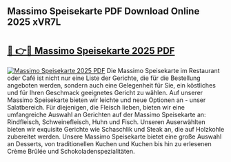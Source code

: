 ## Massimo Speisekarte PDF Download Online 2025 xVR7L

# <h2><a href="http://gccoz1.nevu.top/?p=Massimo+Speisekarte">🔗 👉🔴 Massimo Speisekarte 2025 PDF</a></h2>

[![Massimo Speisekarte 2025 PDF](https://i.imgur.com/dBaPXMq.png)](http://gccoz1.nevu.top/?p=Massimo+Speisekarte)
Die Massimo Speisekarte im Restaurant oder Café ist nicht nur eine Liste der Gerichte, die für die Bestellung angeboten werden, sondern auch eine Gelegenheit für Sie, ein köstliches und für Ihren Geschmack geeignetes Gericht zu wählen. Auf unserer Massimo Speisekarte bieten wir leichte und neue Optionen an - unser Salatbereich. Für diejenigen, die Fleisch lieben, bieten wir eine umfangreiche Auswahl an Gerichten auf der Massimo Speisekarte an: Rindfleisch, Schweinefleisch, Huhn und Fisch. Unseren Auserwählten bieten wir exquisite Gerichte wie Schaschlik und Steak an, die auf Holzkohle zubereitet werden. Unsere Massimo Speisekarte bietet eine große Auswahl an Desserts, von traditionellen Kuchen und Kuchen bis hin zu erlesenen Crème Brûlée und Schokoladenspezialitäten.

